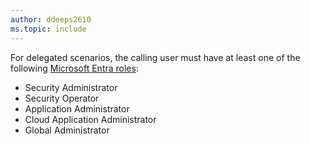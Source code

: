 ```yaml
---
author: ddeeps2610
ms.topic: include
---
```


For delegated scenarios, the calling user must have at least one of the following [Microsoft Entra roles](/azure/active-directory/roles/permissions-reference?toc=%2Fgraph%2Ftoc.json):

- Security Administrator
- Security Operator
- Application Administrator
- Cloud Application Administrator
- Global Administrator
